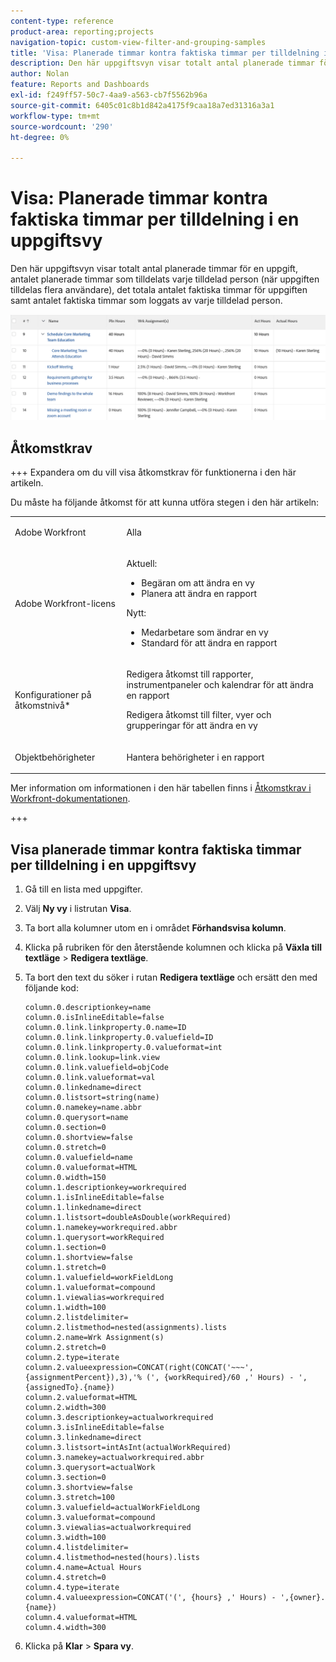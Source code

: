 ```yaml
---
content-type: reference
product-area: reporting;projects
navigation-topic: custom-view-filter-and-grouping-samples
title: 'Visa: Planerade timmar kontra faktiska timmar per tilldelning i en uppgiftsvy'
description: Den här uppgiftsvyn visar totalt antal planerade timmar för en uppgift, antalet planerade timmar som tilldelats varje tilldelad person (när uppgiften tilldelas flera användare), det totala antalet faktiska timmar för uppgiften samt antalet faktiska timmar som loggats av varje tilldelad person.
author: Nolan
feature: Reports and Dashboards
exl-id: f249ff57-50c7-4aa9-a563-cb7f5562b96a
source-git-commit: 6405c01c8b1d842a4175f9caa18a7ed31316a3a1
workflow-type: tm+mt
source-wordcount: '290'
ht-degree: 0%

---
```


# Visa: Planerade timmar kontra faktiska timmar per tilldelning i en uppgiftsvy

<!--Audited: 11/2024-->

Den här uppgiftsvyn visar totalt antal planerade timmar för en uppgift, antalet planerade timmar som tilldelats varje tilldelad person (när uppgiften tilldelas flera användare), det totala antalet faktiska timmar för uppgiften samt antalet faktiska timmar som loggats av varje tilldelad person.

![multi_tilldelning_budget_vs_actual_for_tasks.png](assets/multi-assignment-budget-vs-actual-for-tasks-350x66.png)

## Åtkomstkrav

+++ Expandera om du vill visa åtkomstkrav för funktionerna i den här artikeln.

Du måste ha följande åtkomst för att kunna utföra stegen i den här artikeln:

<table style="table-layout:auto"> 
 <col> 
 <col> 
 <tbody> 
  <tr> 
   <td role="rowheader">Adobe Workfront</td> 
   <td> <p>Alla</p> </td> 
  </tr> 
  <tr> 
   <td role="rowheader">Adobe Workfront-licens</td> 
   <td> <p> Aktuell: 
   <ul>
   <li>Begäran om att ändra en vy</li> 
   <li>Planera att ändra en rapport</li>
   </ul>
     </p>
     <p> Nytt: 
   <ul>
   <li>Medarbetare som ändrar en vy</li> 
   <li>Standard för att ändra en rapport</li>
   </ul>
     </p>
    </td> 
  </tr> 
  <tr> 
   <td role="rowheader">Konfigurationer på åtkomstnivå*</td> 
   <td> <p>Redigera åtkomst till rapporter, instrumentpaneler och kalendrar för att ändra en rapport</p> <p>Redigera åtkomst till filter, vyer och grupperingar för att ändra en vy</p> </td> 
  </tr> 
  <tr> 
   <td role="rowheader">Objektbehörigheter</td> 
   <td> <p>Hantera behörigheter i en rapport</p> </td> 
  </tr> 
 </tbody> 
</table>

Mer information om informationen i den här tabellen finns i [Åtkomstkrav i Workfront-dokumentationen](/help/quicksilver/administration-and-setup/add-users/access-levels-and-object-permissions/access-level-requirements-in-documentation.md).

+++

## Visa planerade timmar kontra faktiska timmar per tilldelning i en uppgiftsvy

1. Gå till en lista med uppgifter.
1. Välj **Ny vy** i listrutan **Visa**.

1. Ta bort alla kolumner utom en i området **Förhandsvisa kolumn**.
1. Klicka på rubriken för den återstående kolumnen och klicka på **Växla till textläge** > **Redigera textläge**.
1. Ta bort den text du söker i rutan **Redigera textläge** och ersätt den med följande kod:

   ```
   column.0.descriptionkey=name
   column.0.isInlineEditable=false
   column.0.link.linkproperty.0.name=ID
   column.0.link.linkproperty.0.valuefield=ID
   column.0.link.linkproperty.0.valueformat=int
   column.0.link.lookup=link.view
   column.0.link.valuefield=objCode
   column.0.link.valueformat=val
   column.0.linkedname=direct
   column.0.listsort=string(name)
   column.0.namekey=name.abbr
   column.0.querysort=name
   column.0.section=0
   column.0.shortview=false
   column.0.stretch=0
   column.0.valuefield=name
   column.0.valueformat=HTML
   column.0.width=150
   column.1.descriptionkey=workrequired
   column.1.isInlineEditable=false
   column.1.linkedname=direct
   column.1.listsort=doubleAsDouble(workRequired)
   column.1.namekey=workrequired.abbr
   column.1.querysort=workRequired
   column.1.section=0
   column.1.shortview=false
   column.1.stretch=0
   column.1.valuefield=workFieldLong
   column.1.valueformat=compound
   column.1.viewalias=workrequired
   column.1.width=100
   column.2.listdelimiter=
   column.2.listmethod=nested(assignments).lists
   column.2.name=Wrk Assignment(s)
   column.2.stretch=0
   column.2.type=iterate
   column.2.valueexpression=CONCAT(right(CONCAT('~~~',{assignmentPercent}),3),'% (', {workRequired}/60 ,' Hours) - ',{assignedTo}.{name})
   column.2.valueformat=HTML
   column.2.width=300
   column.3.descriptionkey=actualworkrequired
   column.3.isInlineEditable=false
   column.3.linkedname=direct
   column.3.listsort=intAsInt(actualWorkRequired)
   column.3.namekey=actualworkrequired.abbr
   column.3.querysort=actualWork
   column.3.section=0
   column.3.shortview=false
   column.3.stretch=100
   column.3.valuefield=actualWorkFieldLong
   column.3.valueformat=compound
   column.3.viewalias=actualworkrequired
   column.3.width=100
   column.4.listdelimiter=
   column.4.listmethod=nested(hours).lists
   column.4.name=Actual Hours
   column.4.stretch=0
   column.4.type=iterate
   column.4.valueexpression=CONCAT('(', {hours} ,' Hours) - ',{owner}.{name})
   column.4.valueformat=HTML
   column.4.width=300
   ```

1. Klicka på **Klar** > **Spara vy**.
